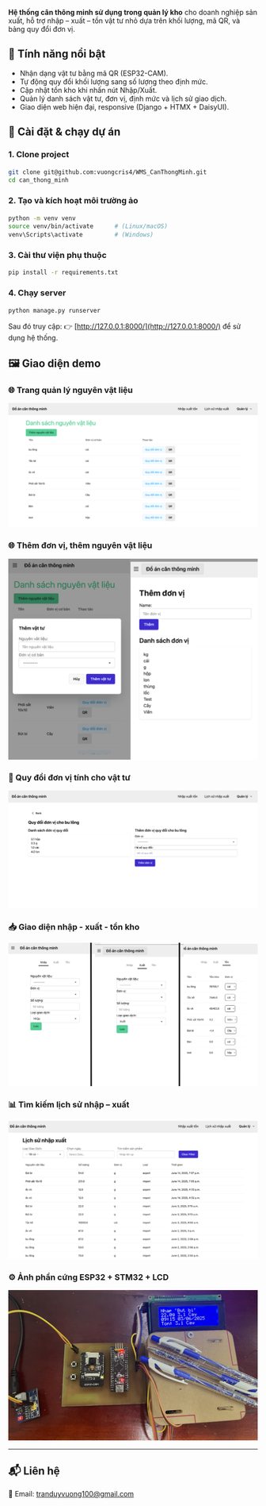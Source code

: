 


**Hệ thống cân thông minh sử dụng trong quản lý kho** cho doanh nghiệp sản xuất, hỗ trợ nhập – xuất – tồn vật tư nhỏ dựa trên khối lượng, mã QR, và bảng quy đổi đơn vị.
## 🔧 Tính năng nổi bật

- Nhận dạng vật tư bằng mã QR (ESP32-CAM).
- Tự động quy đổi khối lượng sang số lượng theo định mức.
- Cập nhật tồn kho khi nhấn nút Nhập/Xuất.
- Quản lý danh sách vật tư, đơn vị, định mức và lịch sử giao dịch.
- Giao diện web hiện đại, responsive (Django + HTMX + DaisyUI).

[//]: # (## 📁 Video demo)


## 🚀 Cài đặt & chạy dự án

### 1. Clone project

```bash
git clone git@github.com:vuongcris4/WMS_CanThongMinh.git
cd can_thong_minh
```

### 2. Tạo và kích hoạt môi trường ảo

```bash
python -m venv venv
source venv/bin/activate      # (Linux/macOS)
venv\Scripts\activate         # (Windows)
```

### 3. Cài thư viện phụ thuộc

```bash
pip install -r requirements.txt
```

### 4. Chạy server

```bash
python manage.py runserver
```

Sau đó truy cập:
👉 [http://127.0.0.1:8000/](http://127.0.0.1:8000/) để sử dụng hệ thống.

## 🖼 Giao diện demo

[//]: # (> 📌 Sau khi up hình ảnh vào thư mục `demo_images/`, bạn có thể thay đường dẫn tương ứng:)

### 🌐 Trang quản lý nguyên vật liệu

![Quản lý nguyên vật liệu](demo_images/material_list.png)

### 🌐 Thêm đơn vị, thêm nguyên vật liệu

![Thêm thông tin](demo_images/don_vi_nvl.png)


### 🔁 Quy đổi đơn vị tính cho vật tư

![Quy đổi đơn vị](demo_images/unit_conversion.png)

### 📥 Giao diện nhập - xuất - tồn kho

![Nhập kho](demo_images/nhap_xuat_ton.png)

### 📊 Tìm kiếm lịch sử nhập – xuất

![Lịch sử nhập xuất](demo_images/history_table.png)


### ⚙️ Ảnh phần cứng ESP32 + STM32 + LCD

![Phần cứng hệ thống](demo_images/hardware.jpeg)

---



## 📬 Liên hệ

📧 Email: [tranduyvuong100@gmail.com](mailto:tranduyvuong100@gmail.com)
